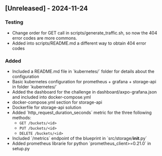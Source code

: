 
## [Unreleased] - 2024-11-24

### Testing
- Change order for GET call in scripts/generate_traffic.sh, so now the 404 error codes are more commons.
- Added into scripts/README.md a different way to obtain 404 error codes

### Added
- Included a README.md file in ´kubernetes/´ folder for details about the configuration 
- Basic kubernetes configuration for prometheus + grafana + storage-api in folder ´kubernetes/´
- Added the dashboard for the challenge in dashboard/axpo-grafana.json and included into docker-compose.yml
- docker-compose.yml section for storage-api
- Dockerfile for storage-api solution
- Added ´http_request_duration_seconds´ metric for the three following methods:
  - `GET /buckets/<id>`
  - `PUT /buckets/<id>`
  - `DELETE /buckets/<id>`
- Included ´/metrics´ endpoint of the blueprint in ´src/storage/__init__.py´
- Added prometheus librarie for python ´prometheus_client>=0.21.0´ in setup.py
